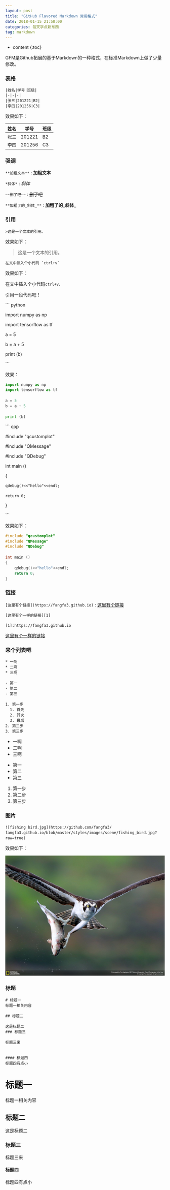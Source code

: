 ```yaml
---
layout: post
title: "GitHub Flavored Markdown 常用格式"
date: 2018-01-15 21:50:00 
categories: 每天学点新东西
tag: markdown
---
```

* content 
{:toc}

GFM是Github拓展的基于Markdown的一种格式，在标准Markdown上做了少量修改。

### 表格
```
|姓名|学号|班级|
|-|-|-|
|张三|201221|B2|
|李四|201256|C3|
```

效果如下：

|姓名|学号|班级|
|-|-|-|
|张三|201221|B2|
|李四|201256|C3|


### 强调

`**加粗文本**` : **加粗文本**

`*斜体*` : *斜体*

`~~删了吧~~` : ~~删了吧~~

`**加粗了的_斜体_**` : **加粗了的_斜体_**

<!-- more -->

### 引用

```
>这是一个文本的引用。
```
效果如下：

>这是一个文本的引用。

```
在文中插入个小代码 `ctrl+v` 
```
效果如下：

在文中插入个小代码`ctrl+v`.

引用一段代码吧！

\`\`\` python

import numpy as np 

import tensorflow as tf 

a = 5

b = a + 5

print (b)

\`\`\`

效果：

``` python
import numpy as np 
import tensorflow as tf

a = 5
b = a + 5

print (b)
```


\`\`\` cpp

\#include "qcustomplot"

\#include "QMessage"

\#include "QDebug"

int main ()

{

	qdebug()<<"hello"<<endl;

	return 0;

}

\`\`\`

效果如下：

``` cpp
#include "qcustomplot"
#include "QMessage"
#include "QDebug"

int main ()
{
	qdebug()<<"hello"<<endl;
	return 0;
}
```


### 链接

`[这里有个链接](https://fangfa3.github.io)` : [这里有个链接](https://fangfa3.github.io)

```
[这里有个一样的链接][1]

[1]:https://fangfa3.github.io
```

[这里有个一样的链接][1]

[1]:https://fangfa3.github.io


### 来个列表吧
```
* 一啊
* 二啊
* 三啊

- 第一
- 第二
- 第三

1. 第一步
  1. 首先
  2. 其次
  3. 最后
2. 第二步
3. 第三步
```

* 一啊
* 二啊
* 三啊

- 第一
- 第二
- 第三

1. 第一步
2. 第二步
3. 第三步

### 图片

`![fishing bird.jpg](https://github.com/fangfa3/
  fangfa3.github.io/blob/master/styles/images/scene/fishing_bird.jpg?raw=true)`

效果如下：

![fishing bird.jpg](https://github.com/fangfa3/fangfa3.github.io/blob/master/styles/images/scene/fishing_bird.jpg?raw=true)

### 标题
```
# 标题一
标题一相关内容

## 标题二

这是标题二
### 标题三

标题三来


#### 标题四
标题四有点小
```

# 标题一
标题一相关内容

## 标题二

这是标题二
### 标题三

标题三来


#### 标题四
标题四有点小
